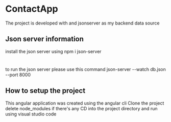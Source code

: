 # ContactApp
The project is developed with and jsonserver as my backend data source
## Json server information
install the json server using npm i json-server
#
to run the json server please use  this command json-server --watch db.json --port 8000
## How to setup the project
This angular application was created using the angular cli
Clone the project
delete node_modules if there's any
CD into the project directory and run using visual studio code


